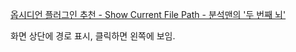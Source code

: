 [옵시디언 플러그인 추천 - Show Current File Path - 분석맨의 '두 번째 뇌'](https://secondbrain.analysisman.com/obsidian-plugin-showcurrentfilepath)

화면 상단에 경로 표시, 클릭하면 왼쪽에 보임.
